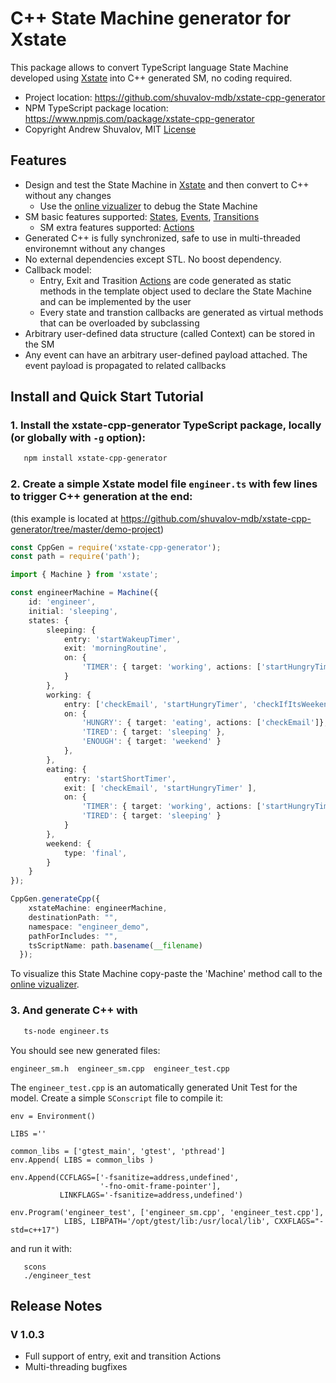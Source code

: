 # C++ State Machine generator for Xstate

This package allows to convert TypeScript language State Machine developed
using [Xstate](https://github.com/davidkpiano/xstate) into C++ generated SM, no coding required.

* Project location: https://github.com/shuvalov-mdb/xstate-cpp-generator
* NPM TypeScript package location: https://www.npmjs.com/package/xstate-cpp-generator
* Copyright Andrew Shuvalov, MIT [License](https://github.com/shuvalov-mdb/xstate-cpp-generator/blob/master/LICENSE)

## Features

* Design and test the State Machine in [Xstate](https://github.com/davidkpiano/xstate) and then convert to C++ without any changes
  * Use the [online vizualizer](https://xstate.js.org/viz/) to debug the State Machine
* SM basic features supported: [States](https://xstate.js.org/docs/guides/states.html), [Events](https://xstate.js.org/docs/guides/events.html), [Transitions](https://xstate.js.org/docs/guides/transitions.html)
  * SM extra features supported: [Actions](https://xstate.js.org/docs/guides/actions.html#declarative-actions)
* Generated C++ is fully synchronized, safe to use in multi-threaded environemnt without any changes
* No external dependencies except STL. No boost dependency.
* Callback model:
  * Entry, Exit and Trasition [Actions](https://xstate.js.org/docs/guides/actions.html#declarative-actions) are code
   generated as static methods in the template object used to declare the State Machine and can be implemented by the user
  * Every state and transtion callbacks are generated as virtual methods that can be overloaded by subclassing
* Arbitrary user-defined data structure (called Context) can be stored in the SM
* Any event can have an arbitrary user-defined payload attached. The event payload is propagated to related callbacks

## Install and Quick Start Tutorial

### 1. Install the xstate-cpp-generator TypeScript package, locally (or globally with `-g` option):

```bash
   npm install xstate-cpp-generator
```
### 2. Create a simple Xstate model file `engineer.ts` with few lines to trigger C++ generation at the end:
(this example is located at https://github.com/shuvalov-mdb/xstate-cpp-generator/tree/master/demo-project)

```TypeScript
const CppGen = require('xstate-cpp-generator');
const path = require('path');

import { Machine } from 'xstate';

const engineerMachine = Machine({
    id: 'engineer',
    initial: 'sleeping',
    states: {
        sleeping: {
            entry: 'startWakeupTimer',
            exit: 'morningRoutine',
            on: {
                'TIMER': { target: 'working', actions: ['startHungryTimer', 'startTiredTimer'] },
            }
        },
        working: {
            entry: ['checkEmail', 'startHungryTimer', 'checkIfItsWeekend' ],
            on: {
                'HUNGRY': { target: 'eating', actions: ['checkEmail']},
                'TIRED': { target: 'sleeping' },
                'ENOUGH': { target: 'weekend' }
            },
        },
        eating: {
            entry: 'startShortTimer',
            exit: [ 'checkEmail', 'startHungryTimer' ],
            on: {
                'TIMER': { target: 'working', actions: ['startHungryTimer'] },
                'TIRED': { target: 'sleeping' }
            }
        },
        weekend: {
            type: 'final',
        }
    }
});

CppGen.generateCpp({
    xstateMachine: engineerMachine,
    destinationPath: "",
    namespace: "engineer_demo",
    pathForIncludes: "",
    tsScriptName: path.basename(__filename)
  });

```
To visualize this State Machine copy-paste the 'Machine' method call to the [online vizualizer](https://xstate.js.org/viz/).

### 3. And generate C++ with

```bash
   ts-node engineer.ts
```
You should see new generated files:
```
engineer_sm.h  engineer_sm.cpp  engineer_test.cpp
```

The `engineer_test.cpp` is an automatically generated Unit Test for the model. Create a simple `SConscript` file to compile it:

```
env = Environment()

LIBS =''

common_libs = ['gtest_main', 'gtest', 'pthread']
env.Append( LIBS = common_libs )

env.Append(CCFLAGS=['-fsanitize=address,undefined',
                    '-fno-omit-frame-pointer'],
           LINKFLAGS='-fsanitize=address,undefined')

env.Program('engineer_test', ['engineer_sm.cpp', 'engineer_test.cpp'], 
            LIBS, LIBPATH='/opt/gtest/lib:/usr/local/lib', CXXFLAGS="-std=c++17")

```
and run it with:
```
   scons
   ./engineer_test
```


## Release Notes

### V 1.0.3
* Full support of entry, exit and transition Actions
* Multi-threading bugfixes
